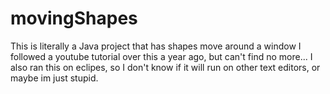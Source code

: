 # movingShapes

This is literally a Java project that has shapes move around a window
I followed a youtube tutorial over this a year ago, but can't find no more...
I also ran this on eclipes, so I don't know if it will run on other text editors, or maybe im just stupid.
